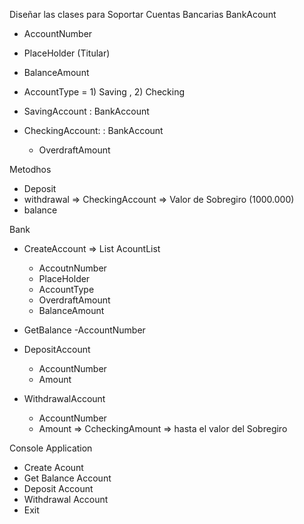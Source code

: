  Diseñar las clases para Soportar Cuentas Bancarias
 BankAcount
 - AccountNumber
 - PlaceHolder (Titular)
 - BalanceAmount
 - AccountType = 1) Saving , 2) Checking
 
 - SavingAccount : BankAccount
 - CheckingAccount: : BankAccount
    - OverdraftAmount
 
 Metodhos
 - Deposit
 - withdrawal => CheckingAccount => Valor de Sobregiro (1000.000)
 - balance
 
 Bank
 - CreateAccount => List<BankAcount> AcountList
    - AccoutnNumber
    - PlaceHolder
    - AccountType
    - OverdraftAmount
    - BalanceAmount
 
 - GetBalance 
   -AccountNumber
   
 - DepositAccount
    - AccountNumber
    - Amount
    
 - WithdrawalAccount
    - AccountNumber
    - Amount => CcheckingAmount => hasta el valor del Sobregiro
 
 
 Console Application
 
 - Create Acount
 - Get Balance Account
 - Deposit Account
 - Withdrawal Account
 - Exit
 